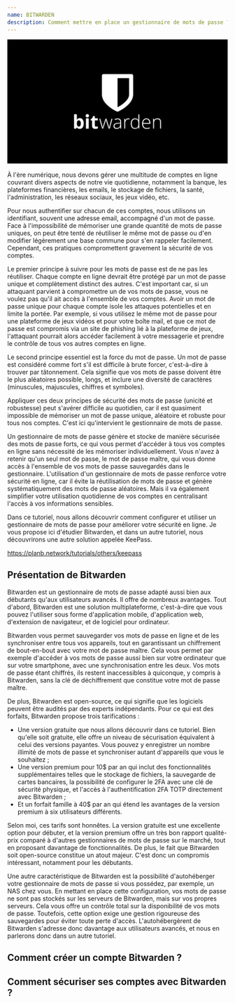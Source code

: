 ```yaml
---
name: BITWARDEN
description: Comment mettre en place un gestionnaire de mots de passe ?
---
```

![cover](assets/cover.webp)

À l'ère numérique, nous devons gérer une multitude de comptes en ligne couvrant divers aspects de notre vie quotidienne, notamment la banque, les plateformes financières, les emails, le stockage de fichiers, la santé, l'administration, les réseaux sociaux, les jeux vidéo, etc.

Pour nous authentifier sur chacun de ces comptes, nous utilisons un identifiant, souvent une adresse email, accompagné d'un mot de passe. Face à l'impossibilité de mémoriser une grande quantité de mots de passe uniques, on peut être tenté de réutiliser le même mot de passe ou d'en modifier légèrement une base commune pour s'en rappeler facilement. Cependant, ces pratiques compromettent gravement la sécurité de vos comptes.

Le premier principe à suivre pour les mots de passe est de ne pas les réutiliser. Chaque compte en ligne devrait être protégé par un mot de passe unique et complètement distinct des autres. C'est important car, si un attaquant parvient à compromettre un de vos mots de passe, vous ne voulez pas qu'il ait accès à l'ensemble de vos comptes. Avoir un mot de passe unique pour chaque compte isole les attaques potentielles et en limite la portée. Par exemple, si vous utilisez le même mot de passe pour une plateforme de jeux vidéos et pour votre boîte mail, et que ce mot de passe est compromis via un site de phishing lié à la plateforme de jeux, l'attaquant pourrait alors accéder facilement à votre messagerie et prendre le contrôle de tous vos autres comptes en ligne.

Le second principe essentiel est la force du mot de passe. Un mot de passe est considéré comme fort s'il est difficile à brute forcer, c'est-à-dire à trouver par tâtonnement. Cela signifie que vos mots de passe doivent être le plus aléatoires possible, longs, et inclure une diversité de caractères (minuscules, majuscules, chiffres et symboles).

Appliquer ces deux principes de sécurité des mots de passe (unicité et robustesse) peut s'avérer difficile au quotidien, car il est quasiment impossible de mémoriser un mot de passe unique, aléatoire et robuste pour tous nos comptes. C'est ici qu'intervient le gestionnaire de mots de passe.

Un gestionnaire de mots de passe génère et stocke de manière sécurisée des mots de passe forts, ce qui vous permet d'accéder à tous vos comptes en ligne sans nécessité de les mémoriser individuellement. Vous n'avez à retenir qu'un seul mot de passe, le mot de passe maître, qui vous donne accès à l'ensemble de vos mots de passe sauvegardés dans le gestionnaire. L'utilisation d'un gestionnaire de mots de passe renforce votre sécurité en ligne, car il évite la réutilisation de mots de passe et génère systématiquement des mots de passe aléatoires. Mais il va également simplifier votre utilisation quotidienne de vos comptes en centralisant l'accès à vos informations sensibles.

Dans ce tutoriel, nous allons découvrir comment configurer et utiliser un gestionnaire de mots de passe pour améliorer votre sécurité en ligne. Je vous propose ici d'étudier Bitwarden, et dans un autre tutoriel, nous découvrirons une autre solution appelée KeePass.

https://planb.network/tutorials/others/keepass

## Présentation de Bitwarden

Bitwarden est un gestionnaire de mots de passe adapté aussi bien aux débutants qu'aux utilisateurs avancés. Il offre de nombreux avantages. Tout d'abord, Bitwarden est une solution multiplateforme, c'est-à-dire que vous pouvez l'utiliser sous forme d'application mobile, d'application web, d'extension de navigateur, et de logiciel pour ordinateur.

Bitwarden vous permet sauvegarder vos mots de passe en ligne et de les synchroniser entre tous vos appareils, tout en garantissant un chiffrement de bout-en-bout avec votre mot de passe maître. Cela vous permet par exemple d'accéder à vos mots de passe aussi bien sur votre ordinateur que sur votre smartphone, avec une synchronisation entre les deux. Vos mots de passe étant chiffrés, ils restent inaccessibles à quiconque, y compris à Bitwarden, sans la clé de déchiffrement que constitue votre mot de passe maître.

De plus, Bitwarden est open-source, ce qui signifie que les logiciels peuvent être audités par des experts indépendants. Pour ce qui est des forfaits, Bitwarden propose trois tarifications :
- Une version gratuite que nous allons découvrir dans ce tutoriel. Bien qu'elle soit gratuite, elle offre un niveau de sécurisation équivalent à celui des versions payantes. Vous pouvez y enregistrer un nombre illimité de mots de passe et synchroniser autant d'appareils que vous le souhaitez ;
- Une version premium pour 10$ par an qui inclut des fonctionnalités supplémentaires telles que le stockage de fichiers, la sauvegarde de cartes bancaires, la possibilité de configurer le 2FA avec une clé de sécurité physique, et l'accès à l'authentification 2FA TOTP directement avec Bitwarden ;
- Et un forfait famille à 40$ par an qui étend les avantages de la version premium à six utilisateurs différents.

Selon moi, ces tarifs sont honnêtes. La version gratuite est une excellente option pour débuter, et la version premium offre un très bon rapport qualité-prix comparé à d'autres gestionnaires de mots de passe sur le marché, tout en proposant davantage de fonctionnalités. De plus, le fait que Bitwarden soit open-source constitue un atout majeur. C'est donc un compromis intéressant, notamment pour les débutants.

Une autre caractéristique de Bitwarden est la possibilité d'autohéberger votre gestionnaire de mots de passe si vous possédez, par exemple, un NAS chez vous. En mettant en place cette configuration, vos mots de passe ne sont pas stockés sur les serveurs de Bitwarden, mais sur vos propres serveurs. Cela vous offre un contrôle total sur la disponibilité de vos mots de passe. Toutefois, cette option exige une gestion rigoureuse des sauvegardes pour éviter toute perte d'accès. L'autohébergèrent de Bitwarden s'adresse donc davantage aux utilisateurs avancés, et nous en parlerons donc dans un autre tutoriel.

## Comment créer un compte Bitwarden ?









## Comment sécuriser ses comptes avec Bitwarden ?













